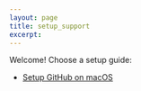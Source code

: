 ```yaml
---
layout: page
title: setup_support
excerpt:
---
```


Welcome! Choose a setup guide:  

- [Setup GitHub on macOS](_setup_support/github/setup_github/setup_github_MAC.md)  